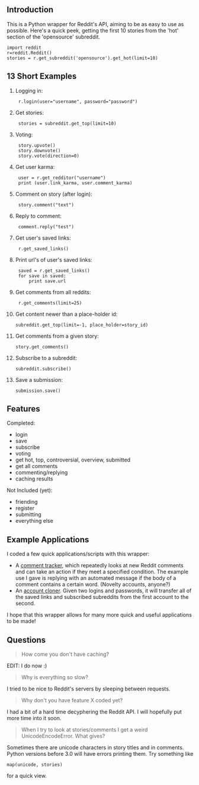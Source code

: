Introduction
-------------
This is a Python wrapper for Reddit's API, aiming to be as easy to use as possible. Here's a quick peek, getting the first 10 stories from the 'hot' section of the 'opensource' subreddit.

    import reddit
    r=reddit.Reddit()
    stories = r.get_subreddit('opensource').get_hot(limit=10)

13 Short Examples
---------------

1. Logging in:

        r.login(user="username", password="password")

2. Get stories:

        stories = subreddit.get_top(limit=10)

3. Voting:

        story.upvote()
        story.downvote()
        story.vote(direction=0)

4. Get user karma:

        user = r.get_redditor("username")
        print (user.link_karma, user.comment_karma)

5. Comment on story (after login):

        story.comment("text")

6. Reply to comment:

        comment.reply("test")

7. Get user's saved links:

        r.get_saved_links()

8. Print url's of user's saved links:

        saved = r.get_saved_links()
        for save in saved:
            print save.url

9. Get comments from all reddits:

        r.get_comments(limit=25)

10. Get content newer than a place-holder id:

        subreddit.get_top(limit=-1, place_holder=story_id)

11. Get comments from a given story:

        story.get_comments()

12. Subscribe to a subreddit:

        subreddit.subscribe()

13. Save a submission:

        submission.save()

Features
-------------
Completed:

* login
* save
* subscribe
* voting
* get hot, top, controversial, overview, submitted
* get all comments
* commenting/replying
* caching results

Not Included (yet):

* friending
* register
* submitting
* everything else

Example Applications
--------------------
I coded a few quick applications/scripts with this wrapper:

* A [comment tracker](http://github.com/mellort/reddit_comment_tracker/blob/master/comment_tracker.py), which repeatedly looks at new Reddit comments and can take an action if they meet a specified condition. The example use I gave is replying with an automated message if the body of a comment contains a certain word. (Novelty accounts, anyone?)
* An [account cloner](http://github.com/mellort/reddit_account_cloner/blob/master/account_cloner.py). Given two logins and passwords, it will transfer all of the saved links and subscribed subreddits from the first account to the second.

I hope that this wrapper allows for many more quick and useful applications to be made!

Questions
------------

> How come you don't have caching?

EDIT: I do now :)

> Why is everything so slow?

I tried to be nice to Reddit's servers by sleeping between requests.

> Why don't you have feature X coded yet?

I had a bit of a hard time decyphering the Reddit API. I will hopefully put more time into it soon.

> When I try to look at stories/comments I get a weird UnicodeEncodeError. What gives?

Sometimes there are unicode characters in story titles and in comments. Python versions before 3.0 will have errors printing them. Try something like

    map(unicode, stories)

for a quick view.
